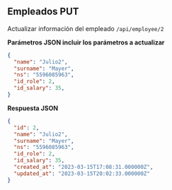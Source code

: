 ## Empleados PUT

Actualizar información del empleado
`/api/employee/2 `

**Parámetros JSON incluir los parámetros a actualizar**
```json
{
  "name": "Julio2",
  "surname": "Mayer",
  "ns": "5596085963",
  "id_role": 2,
  "id_salary": 35,
}
```
**Respuesta JSON**
```json
{
  "id": 2,
  "name": "Julio2",
  "surname": "Mayer",
  "ns": "5596085963",
  "id_role": 2,
  "id_salary": 35,
  "created_at": "2023-03-15T17:08:31.000000Z",
  "updated_at": "2023-03-15T20:02:33.000000Z"
}
```
